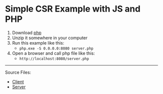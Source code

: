 # Simple CSR Example with JS and PHP
1. Download [php](https://www.php.net/)
2. Unzip it somewhere in your computer
3. Run this example like this:
    - `php.exe -S 0.0.0.0:8080 server.php`
4. Open a browser and call php file like this:
    - `http://localhost:8080/server.php`

---
Source Files:
- [Client](index.html)
- [Server](server.php)